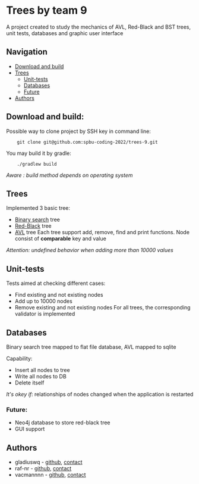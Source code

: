 # Trees by team 9
A project created to study the mechanics of AVL, Red-Black and BST trees, unit tests, databases and graphic user interface

## Navigation

- [Download and build](#download-and-build)
- [Trees](#trees)
    - [Unit-tests](#unit-tests)
    - [Databases](#databases)
    - [Future](#future)
- [Authors](#authors)

## Download and build:
Possible way to clone project by SSH key in command line:

        git clone git@github.com:spbu-coding-2022/trees-9.git
    
You may build it by gradle:

        ./gradlew build

*Aware : build method depends on operating system*
## Trees
Implemented 3 basic tree:
- [Binary search](https://en.wikipedia.org/wiki/Binary_search_tree) tree
- [Red-Black](https://en.wikipedia.org/wiki/Red%E2%80%93black_tree) tree
- [AVL](https://en.wikipedia.org/wiki/AVL_tree) tree
Each tree support add, remove, find and print functions.
Node consist of **comparable** key and value

*Attention: undefined behavior when adding more than 10000 values*
## Unit-tests
Tests aimed at checking different cases:
- Find existing and not existing nodes
- Add up to 10000 nodes
- Remove existing and not existing nodes
For all trees, the corresponding validator is implemented

## Databases
Binary search tree mapped to flat file database, AVL mapped to sqlite

Capability:
- Insert all nodes to tree
- Write all nodes to DB
- Delete itself

*It's okey if*: relationships of nodes changed when the application is restarted
### Future:
- Neo4j database to store red-black tree
- GUI support
 

## Authors
- gladiuswq - [github](https://github.com/gladiuswq), [contact](https://t.me/gladiuswq)  
- raf-nr - [github](https://github.com/raf-nr), [contact](https://t.me/nrrafik)  
- vacmannnn - [github](https://github.com/vacmannnn), [contact](https://t.me/vacmannnn) 



